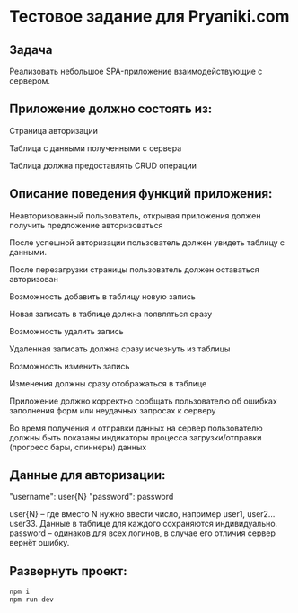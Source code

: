 # Тестовое задание для Pryaniki.com

## Задача

Реализовать небольшое SPA-приложение взаимодействующие с сервером.

## Приложение должно состоять из:

Страница авторизации

Таблица с данными полученными с сервера

Таблица должна предоставлять CRUD операции

## Описание поведения функций приложения:
Неавторизованный пользователь, открывая приложения должен получить предложение авторизоваться

После успешной авторизации пользователь должен увидеть таблицу с данными.

После перезагрузки страницы пользователь должен оставаться авторизован

Возможность добавить в таблицу новую запись

Новая записать в таблице должна появляться сразу

Возможность удалить запись

Удаленная записать должна сразу исчезнуть из таблицы

Возможность изменить запись

Изменения должны сразу отображаться в таблице

Приложение должно корректно сообщать пользователю об ошибках заполнения форм или неудачных запросах к серверу

Во время получения и отправки данных на сервер пользователю должны быть показаны индикаторы процесса загрузки/отправки (прогресс бары, спиннеры) данных

## Данные для авторизации:
"username": user{N}
"password": password

user{N} – где вместо N нужно ввести число, например user1, user2… user33. Данные в таблице для каждого сохраняются индивидуально.
password – одинаков для всех логинов, в случае его отличия сервер вернёт ошибку.


## Развернуть проект:
    npm i
    npm run dev


